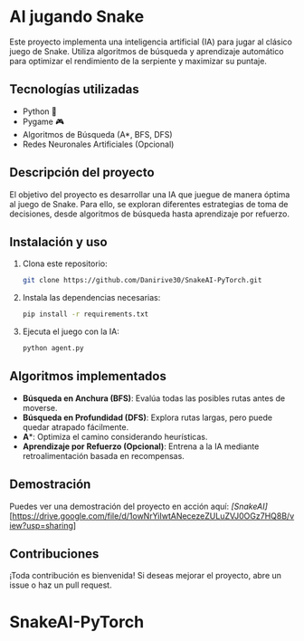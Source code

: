 # AI jugando Snake

Este proyecto implementa una inteligencia artificial (IA) para jugar al clásico juego de Snake. Utiliza algoritmos de búsqueda y aprendizaje automático para optimizar el rendimiento de la serpiente y maximizar su puntaje.

## Tecnologías utilizadas
- Python 🐍
- Pygame 🎮
- Algoritmos de Búsqueda (A*, BFS, DFS)
- Redes Neuronales Artificiales (Opcional)

## Descripción del proyecto
El objetivo del proyecto es desarrollar una IA que juegue de manera óptima al juego de Snake. Para ello, se exploran diferentes estrategias de toma de decisiones, desde algoritmos de búsqueda hasta aprendizaje por refuerzo.

## Instalación y uso
1. Clona este repositorio:
   ```bash
   git clone https://github.com/Danirive30/SnakeAI-PyTorch.git
   ```
2. Instala las dependencias necesarias:
   ```bash
   pip install -r requirements.txt
   ```
3. Ejecuta el juego con la IA:
   ```bash
   python agent.py
   ```

## Algoritmos implementados
- **Búsqueda en Anchura (BFS)**: Evalúa todas las posibles rutas antes de moverse.
- **Búsqueda en Profundidad (DFS)**: Explora rutas largas, pero puede quedar atrapado fácilmente.
- **A***: Optimiza el camino considerando heurísticas.
- **Aprendizaje por Refuerzo (Opcional)**: Entrena a la IA mediante retroalimentación basada en recompensas.

## Demostración
Puedes ver una demostración del proyecto en acción aquí: *[SnakeAI]*[https://drive.google.com/file/d/1owNrYiIwtANecezeZULuZVJ0OGz7HQ8B/view?usp=sharing]

## Contribuciones
¡Toda contribución es bienvenida! Si deseas mejorar el proyecto, abre un issue o haz un pull request.

# SnakeAI-PyTorch
